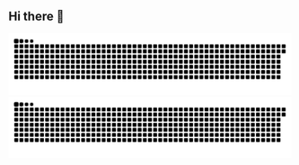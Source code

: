 ## Hi there 👋
![](https://raw.githubusercontent.com/wh8510/wh8510/output/github-contribution-grid-snake.svg)
![](https://raw.githubusercontent.com/wh8510/wh8510/output/github-contribution-grid-snake-dark.svg)
<!--
**wh8510/wh8510** is a ✨ _special_ ✨ repository because its `README.md` (this file) appears on your GitHub profile.

Here are some ideas to get you started:

- 🔭 I’m currently working on ...
- 🌱 I’m currently learning ...
- 👯 I’m looking to collaborate on ...
- 🤔 I’m looking for help with ...
- 💬 Ask me about ...
- 📫 How to reach me: ...
- 😄 Pronouns: ...
- ⚡ Fun fact: ...
-->
